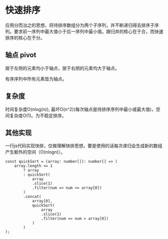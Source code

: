 # 快速排序

应用分而治之的思想，将待排序数组分为两个子序列，并不断递归得去排序子序列。要求前一序列中最大值小于后一序列中最小值。跟归并的核心在于合，而快速排序的核心在于分。

## 轴点 pivot

居于左侧的元素均小于轴点，居于右侧的元素均大于轴点。

有序序列中所有元素皆为轴点。

## 复杂度

时间复杂度O(nlog(n)), 最坏O(n^2)(每次轴点是待排序序列中最小或最大值)，空间复杂度O(1)。为不稳定排序。

## 其他实现

一行js代码实现快排，仅做理解快排思想，要是使用的话每次递归会生成新的数组产生额外的空间（O(nlogn)）。

```
const quickSort = (array: number[]): number[] => (
    array.length <= 1 
        ? array
        : quickSort(
            array
            .slice(1)
            .filter(num => num <= array[0])
        )
        .concat(
            array[0],
            quickSort(
                array
                .slice(1)
                .filter(num => num > array[0])
            )
        )
);
```
